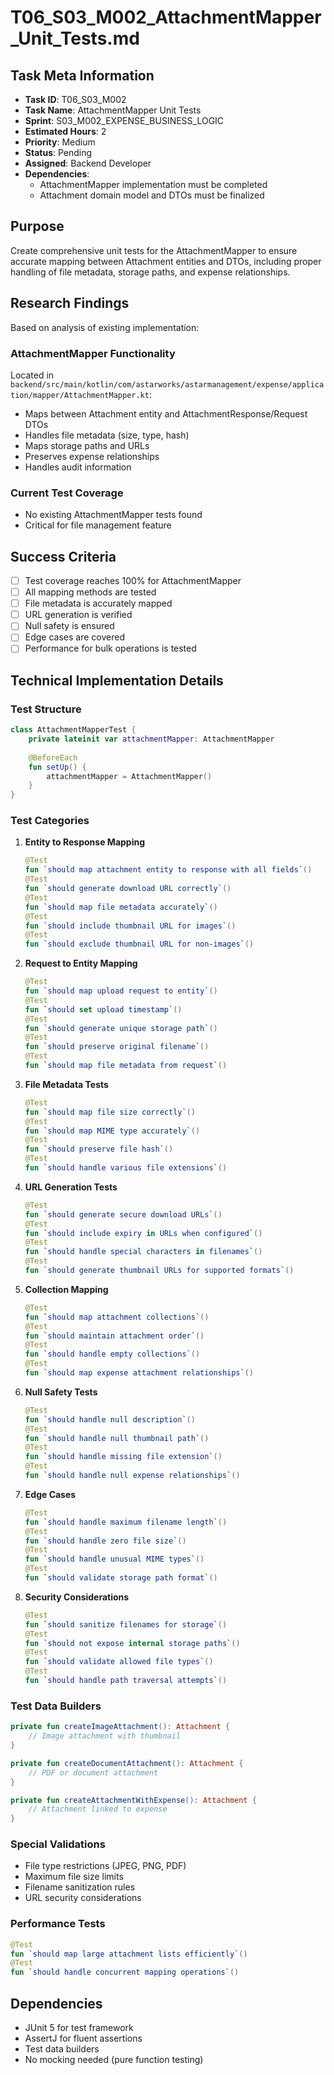 # T06_S03_M002_AttachmentMapper_Unit_Tests.md

## Task Meta Information
- **Task ID**: T06_S03_M002
- **Task Name**: AttachmentMapper Unit Tests
- **Sprint**: S03_M002_EXPENSE_BUSINESS_LOGIC
- **Estimated Hours**: 2
- **Priority**: Medium
- **Status**: Pending
- **Assigned**: Backend Developer
- **Dependencies**: 
  - AttachmentMapper implementation must be completed
  - Attachment domain model and DTOs must be finalized

## Purpose
Create comprehensive unit tests for the AttachmentMapper to ensure accurate mapping between Attachment entities and DTOs, including proper handling of file metadata, storage paths, and expense relationships.

## Research Findings
Based on analysis of existing implementation:

### AttachmentMapper Functionality
Located in `backend/src/main/kotlin/com/astarworks/astarmanagement/expense/application/mapper/AttachmentMapper.kt`:
- Maps between Attachment entity and AttachmentResponse/Request DTOs
- Handles file metadata (size, type, hash)
- Maps storage paths and URLs
- Preserves expense relationships
- Handles audit information

### Current Test Coverage
- No existing AttachmentMapper tests found
- Critical for file management feature

## Success Criteria
- [ ] Test coverage reaches 100% for AttachmentMapper
- [ ] All mapping methods are tested
- [ ] File metadata is accurately mapped
- [ ] URL generation is verified
- [ ] Null safety is ensured
- [ ] Edge cases are covered
- [ ] Performance for bulk operations is tested

## Technical Implementation Details

### Test Structure
```kotlin
class AttachmentMapperTest {
    private lateinit var attachmentMapper: AttachmentMapper
    
    @BeforeEach
    fun setUp() {
        attachmentMapper = AttachmentMapper()
    }
}
```

### Test Categories

1. **Entity to Response Mapping**
   ```kotlin
   @Test
   fun `should map attachment entity to response with all fields`()
   @Test
   fun `should generate download URL correctly`()
   @Test
   fun `should map file metadata accurately`()
   @Test
   fun `should include thumbnail URL for images`()
   @Test
   fun `should exclude thumbnail URL for non-images`()
   ```

2. **Request to Entity Mapping**
   ```kotlin
   @Test
   fun `should map upload request to entity`()
   @Test
   fun `should set upload timestamp`()
   @Test
   fun `should generate unique storage path`()
   @Test
   fun `should preserve original filename`()
   @Test
   fun `should map file metadata from request`()
   ```

3. **File Metadata Tests**
   ```kotlin
   @Test
   fun `should map file size correctly`()
   @Test
   fun `should map MIME type accurately`()
   @Test
   fun `should preserve file hash`()
   @Test
   fun `should handle various file extensions`()
   ```

4. **URL Generation Tests**
   ```kotlin
   @Test
   fun `should generate secure download URLs`()
   @Test
   fun `should include expiry in URLs when configured`()
   @Test
   fun `should handle special characters in filenames`()
   @Test
   fun `should generate thumbnail URLs for supported formats`()
   ```

5. **Collection Mapping**
   ```kotlin
   @Test
   fun `should map attachment collections`()
   @Test
   fun `should maintain attachment order`()
   @Test
   fun `should handle empty collections`()
   @Test
   fun `should map expense attachment relationships`()
   ```

6. **Null Safety Tests**
   ```kotlin
   @Test
   fun `should handle null description`()
   @Test
   fun `should handle null thumbnail path`()
   @Test
   fun `should handle missing file extension`()
   @Test
   fun `should handle null expense relationships`()
   ```

7. **Edge Cases**
   ```kotlin
   @Test
   fun `should handle maximum filename length`()
   @Test
   fun `should handle zero file size`()
   @Test
   fun `should handle unusual MIME types`()
   @Test
   fun `should validate storage path format`()
   ```

8. **Security Considerations**
   ```kotlin
   @Test
   fun `should sanitize filenames for storage`()
   @Test
   fun `should not expose internal storage paths`()
   @Test
   fun `should validate allowed file types`()
   @Test
   fun `should handle path traversal attempts`()
   ```

### Test Data Builders
```kotlin
private fun createImageAttachment(): Attachment {
    // Image attachment with thumbnail
}

private fun createDocumentAttachment(): Attachment {
    // PDF or document attachment
}

private fun createAttachmentWithExpense(): Attachment {
    // Attachment linked to expense
}
```

### Special Validations
- File type restrictions (JPEG, PNG, PDF)
- Maximum file size limits
- Filename sanitization rules
- URL security considerations

### Performance Tests
```kotlin
@Test
fun `should map large attachment lists efficiently`()
@Test
fun `should handle concurrent mapping operations`()
```

## Dependencies
- JUnit 5 for test framework
- AssertJ for fluent assertions
- Test data builders
- No mocking needed (pure function testing)